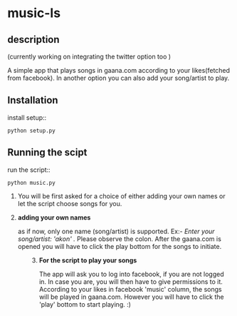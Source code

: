 
music-ls
========

description
-----------  

(currently working on integrating the twitter option too )


A simple app that plays songs in gaana.com according to your likes(fetched from facebook).
In another option you can also add your song/artist to play.

Installation
-------------

install setup::


    python setup.py

Running the scipt
------------------

run the script::


    python music.py



1. You will be first asked for a choice of either adding your own names or
let the script choose songs for you.

2. <b> adding your own names </b>
<ul>as if now, only one name (song/artist) is supported. 
 Ex:-<i> Enter your song/artist: 'akon' .</i> Please observe the colon.
After the gaana.com is opened you will have to click the play bottom
 for the songs to initiate. <ul>

3. <b> For the script to play your songs </b>
<ul>The app will ask you to log into facebook, if you are not logged in. In case you are, 
you will then have to give permissions to it. 
 According to your likes in facebook 'music' column, the songs will be played in gaana.com. 
However you will have to click the 'play' bottom to start playing. :)  <ul>


